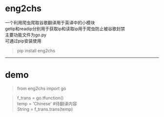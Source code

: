 # eng2chs
一个利用爬虫爬取谷歌翻译用于英译中的小模块<br> 
getip和readip分别用于获取ip和读取ip用于爬虫防止被谷歌封禁<br> 
主要功能文件为go.py<br> 
可通过pip安装使用<br> 
>pip install eng2chs

--------------------------------
# demo
>from eng2chs import go<br>

>f_trans = go.tfunction()<br>
>temp = 'Chinese'             #待翻译内容<br>
>String = f_trans.trans(temp)<br>
